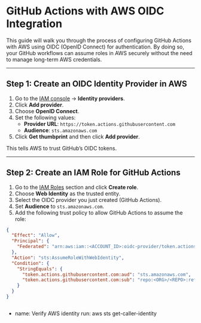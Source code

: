 # GitHub Actions with AWS OIDC Integration

This guide will walk you through the process of configuring GitHub Actions with AWS using OIDC (OpenID Connect) for authentication. By doing so, your GitHub workflows can assume roles in AWS securely without the need to manage long-term AWS credentials.

---

## Step 1: Create an OIDC Identity Provider in AWS

1. Go to the [IAM console](https://console.aws.amazon.com/iam/) → **Identity providers**.
2. Click **Add provider**.
3. Choose **OpenID Connect**.
4. Set the following values:
   - **Provider URL**: `https://token.actions.githubusercontent.com`
   - **Audience**: `sts.amazonaws.com`
5. Click **Get thumbprint** and then click **Add provider**.

This tells AWS to trust GitHub’s OIDC tokens.

---

## Step 2: Create an IAM Role for GitHub Actions

1. Go to the [IAM Roles](https://console.aws.amazon.com/iam/home#/roles) section and click **Create role**.
2. Choose **Web Identity** as the trusted entity.
3. Select the OIDC provider you just created (GitHub Actions).
4. Set **Audience** to `sts.amazonaws.com`.
5. Add the following trust policy to allow GitHub Actions to assume the role:

```json
{
  "Effect": "Allow",
  "Principal": {
    "Federated": "arn:aws:iam::<ACCOUNT_ID>:oidc-provider/token.actions.githubusercontent.com"
  },
  "Action": "sts:AssumeRoleWithWebIdentity",
  "Condition": {
    "StringEquals": {
      "token.actions.githubusercontent.com:aud": "sts.amazonaws.com",
      "token.actions.githubusercontent.com:sub": "repo:<ORG>/<REPO>:ref:refs/heads/<BRANCH>"
    }
  }
}



```

- name: Verify AWS identity
  run: aws sts get-caller-identity
